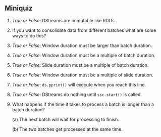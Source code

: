 Miniquiz
--------

1. *True or False*: DStreams are immutable like RDDs.

2. If you want to consolidate data from different batches what are
   some ways to do this?

3. *True or False*: Window duration must be larger than batch duration.

4. *True or False*: Window duration must be a multiple of batch duration.

5. *True or False*: Slide duration must be a multiple of batch duration.

6. *True or False*: Window duration must be a multiple of slide duration.

7. *True or False*: `ds.pprint()` will execute when you reach this line.

8. *True or False*: DStreams do nothing until `ssc.start()` is called.

9. What happens if the time it takes to process a batch is longer than
   a batch duration?

   (a) The next batch will wait for processing to finish.
  
   (b) The two batches get processed at the same time.
